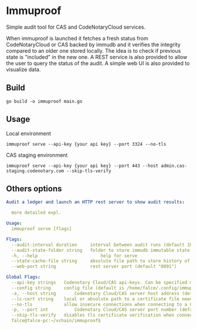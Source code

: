 # Immuproof

Simple audit tool for CAS and CodeNotaryCloud services.

When immuproof is launched it fetches a fresh status from CodeNotaryCloud or CAS backed by immudb and it verifies the integrity compared to an older one stored locally.
The idea is to check if previous state is "included" in the new one.
A REST service is also provided to allow the user to query the status of the audit.
A simple web UI is also provided to visualize data.

## Build

```shell
go build -o immuproof main.go
```

## Usage

Local environment

```shell
immuproof serve --api-key {your api key} --port 3324 --no-tls
```

CAS staging environment

```shell
immuproof serve --api-key {your api key} --port 443 --host admin.cas-staging.codenotary.com --skip-tls-verify
```

## Others options

```yaml
Audit a ledger and launch an HTTP rest server to show audit results:

  more detailed expl.

Usage:
  immuproof serve [flags]

Flags:
  --audit-interval duration     interval between audit runs (default 1h0m0s)
  --audit-state-folder string   folder to store immudb immutable state (default "/home/falce/.local/state/immuproof")
  -h, --help                        help for serve
  --state-cache-file string     absolute file path to store history of immutable states. (JSON format) (default "/home/falce/.local/state/immuproof/state-map.json")
  --web-port string             rest server port (default "8091")

Global Flags:
  --api-key strings   Codenotary Cloud/CAS api-keys. Can be specified multiple times. First key is used for signing. For each key provided related ledger is audit. If no key is provided, no audit is performed
  --config string     config file (default is /home/falce/.config/immuproof/.immuproof.yaml) (default "/home/falce/.config/immuproof")
  -a, --host string       Codenotary Cloud/CAS server host address (default "localhost")
  --lc-cert string    local or absolute path to a certificate file needed to set up tls connection to a Codenotary Cloud/CAS server
  --no-tls            allow insecure connections when connecting to a Codenotary Cloud/CAS server
  -p, --port int          Codenotary Cloud/CAS server port number (default 443)
  --skip-tls-verify   disables tls certificate verification when connecting to a Codenotary Cloud/CAS server
  falce@falce-pc:~/vchain/immuproof$
```
